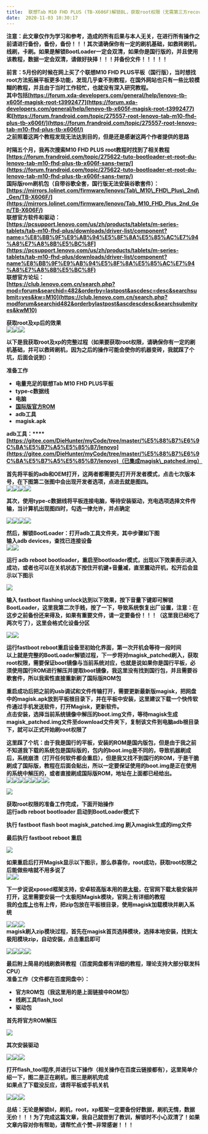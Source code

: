 ```yaml
---
title:  联想Tab M10 FHD PLUS (TB-X606F)解锁BL，获取root权限（无需第三方recovery），刷xp框架（太极-阳）适用大部分联发科CPU（国际版rom底包） 
date:  2020-11-03 10:30:17 
---
```

**注意：此文章仅作为学习和参考，造成的所有后果与本人无关，在进行所有操作之前请进行备份，备份，备份！！！其次请确保你有一定的刷机基础，如救砖刷机，线刷，卡刷。如果是解锁BootLoader一定会双清，如果你是国行版的，并且使用该教程，数据一定会双清，请做好抉择！！！并备份文件！！！！！**

**前言：5月份的时候在网上买了个联想M10 FHD PLUS平板（国行版），当时想找root方法拓展平板更多功能，发现几乎查不到教程，在国外网站也只有一些比较模糊的教程，并且由于当时工作较忙，也就没有深入研究教程。  
其中包括[https://forum.xda-developers.com/general/help/lenovo-tb-x605f-magisk-root-t3992477](https://forum.xda-developers.com/general/help/lenovo-tb-x605f-magisk-root-t3992477)  
和[https://forum.frandroid.com/topic/275557-root-lenovo-tab-m10-fhd-plus-tb-x606f/](https://forum.frandroid.com/topic/275557-root-lenovo-tab-m10-fhd-plus-tb-x606f/)  
之前照着这两个教程发现无法达到目的，但是还是感谢这两个作者提供的思路**

**时隔五个月，我再次搜索M10 FHD PLUS root教程时找到了相关教程  
[https://forum.frandroid.com/topic/275622-tuto-bootloader-et-root-du-lenovo-tab-m10-fhd-plus-tb-x606f-sans-twrp/](https://forum.frandroid.com/topic/275622-tuto-bootloader-et-root-du-lenovo-tab-m10-fhd-plus-tb-x606f-sans-twrp/)  
国际版rom刷机包（自带谷歌全套，国行版无法安装谷歌套件）：[https://mirrors.lolinet.com/firmware/lenovo/Tab\_M10\_FHD\_Plus\_2nd\_Gen/TB-X606F/](https://mirrors.lolinet.com/firmware/lenovo/Tab_M10_FHD_Plus_2nd_Gen/TB-X606F/)  
联想官方软件和驱动：  
[https://pcsupport.lenovo.com/us/zh/products/tablets/m-series-tablets/tab-m10-fhd-plus/downloads/driver-list/component?name=%E8%BB%9F%E9%AB%94%E5%8F%8A%E5%85%AC%E7%94%A8%E7%A8%8B%E5%BC%8F](https://pcsupport.lenovo.com/us/zh/products/tablets/m-series-tablets/tab-m10-fhd-plus/downloads/driver-list/component?name%E8%BB%9F%E9%AB%94%E5%8F%8A%E5%85%AC%E7%94%A8%E7%A8%8B%E5%BC%8F)  
联想官方论坛：  
[https://club.lenovo.com.cn/search.php?mod=forum&searchid=482&orderby=lastpost&ascdesc=desc&searchsubmit=yes&kw=M10](https://club.lenovo.com.cn/search.php?modforum&searchid482&orderbylastpost&ascdescdesc&searchsubmityes&kwM10)**

**获取root及xp后的效果**  
![](https://img-blog.csdnimg.cn/20201027092214825.png?x-oss-processimage/watermark,type_ZmFuZ3poZW5naGVpdGk,shadow_10,text_aHR0cHM6Ly9ibG9nLmNzZG4ubmV0L3RpbWVfX19fXw,size_16,color_FFFFFF,t_70)![](https://img-blog.csdnimg.cn/20201027092235266.png?x-oss-processimage/watermark,type_ZmFuZ3poZW5naGVpdGk,shadow_10,text_aHR0cHM6Ly9ibG9nLmNzZG4ubmV0L3RpbWVfX19fXw,size_16,color_FFFFFF,t_70)![](https://img-blog.csdnimg.cn/20201027092304729.jpeg?x-oss-processimage/watermark,type_ZmFuZ3poZW5naGVpdGk,shadow_10,text_aHR0cHM6Ly9ibG9nLmNzZG4ubmV0L3RpbWVfX19fXw,size_16,color_FFFFFF,t_70)

**以下是我获取root及xp的完整过程（如果要获取root权限，请确保你有一定的刷机基础，并可以救砖刷机，因为之后的操作可能会使你的机器变砖，我就踩了个坑，后面会说到）：**

**准备工作**

* **电量充足的联想Tab M10 FHD PLUS平板**
* **type-c数据线**
* **电脑**
* **[国际版官方ROM](https://mirrors.lolinet.com/firmware/lenovo/Tab_M10_FHD_Plus_2nd_Gen/TB-X606F/)**
* **adb工具**
* **magisk.apk**

**adb工具：****[https://gitee.com/DieHunter/myCode/tree/master/%E5%88%B7%E6%9C%BA%E5%B7%A5%E5%85%B7/lenovo](https://gitee.com/DieHunter/myCode/tree/master/%E5%88%B7%E6%9C%BA%E5%B7%A5%E5%85%B7/lenovo)（已集成magisk\_patched.img）**

**首先将平板的adb和OEM打开，这两者都需要先打开开发者模式，点击七次版本号，在下图第二张图中会出现开发者选项，点进去就是图四。**  
![](https://img-blog.csdnimg.cn/20201027085658393.png?x-oss-processimage/watermark,type_ZmFuZ3poZW5naGVpdGk,shadow_10,text_aHR0cHM6Ly9ibG9nLmNzZG4ubmV0L3RpbWVfX19fXw,size_16,color_FFFFFF,t_70)![](https://img-blog.csdnimg.cn/20201027085729843.png?x-oss-processimage/watermark,type_ZmFuZ3poZW5naGVpdGk,shadow_10,text_aHR0cHM6Ly9ibG9nLmNzZG4ubmV0L3RpbWVfX19fXw,size_16,color_FFFFFF,t_70)![](https://img-blog.csdnimg.cn/20201027085751969.png?x-oss-processimage/watermark,type_ZmFuZ3poZW5naGVpdGk,shadow_10,text_aHR0cHM6Ly9ibG9nLmNzZG4ubmV0L3RpbWVfX19fXw,size_16,color_FFFFFF,t_70)![](https://img-blog.csdnimg.cn/20201027085827504.png?x-oss-processimage/watermark,type_ZmFuZ3poZW5naGVpdGk,shadow_10,text_aHR0cHM6Ly9ibG9nLmNzZG4ubmV0L3RpbWVfX19fXw,size_16,color_FFFFFF,t_70)

**其次，使用type-c数据线将平板连接电脑，等待安装驱动，充电选项选择文件传输，当计算机出现图四时，勾选一律允许，并点确定**

![](https://img-blog.csdnimg.cn/20201027090259160.png)![](https://img-blog.csdnimg.cn/20201027090804662.png?x-oss-processimage/watermark,type_ZmFuZ3poZW5naGVpdGk,shadow_10,text_aHR0cHM6Ly9ibG9nLmNzZG4ubmV0L3RpbWVfX19fXw,size_16,color_FFFFFF,t_70)![](https://img-blog.csdnimg.cn/20201027090843326.png?x-oss-processimage/watermark,type_ZmFuZ3poZW5naGVpdGk,shadow_10,text_aHR0cHM6Ly9ibG9nLmNzZG4ubmV0L3RpbWVfX19fXw,size_16,color_FFFFFF,t_70)![](https://img-blog.csdnimg.cn/2020102709103063.png?x-oss-processimage/watermark,type_ZmFuZ3poZW5naGVpdGk,shadow_10,text_aHR0cHM6Ly9ibG9nLmNzZG4ubmV0L3RpbWVfX19fXw,size_16,color_FFFFFF,t_70)

**然后，解锁BootLoader：打开adb工具文件夹，其中步骤如下图  
输入adb devices，查找已连接设备**  
![](https://img-blog.csdnimg.cn/20201027104156733.png?x-oss-processimage/watermark,type_ZmFuZ3poZW5naGVpdGk,shadow_10,text_aHR0cHM6Ly9ibG9nLmNzZG4ubmV0L3RpbWVfX19fXw,size_16,color_FFFFFF,t_70)![](https://img-blog.csdnimg.cn/20201027104448291.png?x-oss-processimage/watermark,type_ZmFuZ3poZW5naGVpdGk,shadow_10,text_aHR0cHM6Ly9ibG9nLmNzZG4ubmV0L3RpbWVfX19fXw,size_16,color_FFFFFF,t_70)

**运行 adb reboot bootloader，重启至bootloader模式，出现以下效果表示进入成功，或者也可以在关机状态下按住开机键+音量减，直至震动开机，松开后会显示以下图示**

![](https://img-blog.csdnimg.cn/20201027105412735.jpg?x-oss-processimage/watermark,type_ZmFuZ3poZW5naGVpdGk,shadow_10,text_aHR0cHM6Ly9ibG9nLmNzZG4ubmV0L3RpbWVfX19fXw,size_16,color_FFFFFF,t_70)

**输入 fastboot flashing unlock达到以下效果，按下音量下键即可解锁BootLoader，这里我第二次手贱，按了一下，导致系统恢复出厂设置，注意：在这步之前备份还来得及，如果有重要文件，请一定要备份！！！（这里我已经吃了两次亏了），这里会格式化设备分区**

![](https://img-blog.csdnimg.cn/2020102711090716.png?x-oss-processimage/watermark,type_ZmFuZ3poZW5naGVpdGk,shadow_10,text_aHR0cHM6Ly9ibG9nLmNzZG4ubmV0L3RpbWVfX19fXw,size_16,color_FFFFFF,t_70)![](https://img-blog.csdnimg.cn/20201027111014770.jpg?x-oss-processimage/watermark,type_ZmFuZ3poZW5naGVpdGk,shadow_10,text_aHR0cHM6Ly9ibG9nLmNzZG4ubmV0L3RpbWVfX19fXw,size_16,color_FFFFFF,t_70)

**运行fastboot reboot重启设备至初始化界面，第一次开机会等待一段时间  
以上就是完整的BootLoader解锁过程，下一步将对magisk\_patched刷入，获取root权限，需要保证boot镜像与当前系统对应，也就是说如果你是国行平板，必须使用国行ROM进行解压并提取boot镜像，我这里没有找到国行包，并且需要谷歌套件，所以我索性直接重新刷了国际版ROM包**

**重启成功后把之前的usb调试和文件传输打开，需要更新最新版magisk，把网盘中的magisk.apk放到平板根目录下，并在平板中安装，这里建议下载一个快传软件通过手机发送软件，打开Magisk，更新软件。  
点击安装，选择当前系统镜像中解压的boot.img文件，等待magisk生成magisk\_patched.img文件至download文件夹下，复制该文件到电脑adb根目录下，就可以正式开始刷root权限了**

**这里踩了个坑：由于我是国行的平板，安装的ROM是国内版包，但是由于我之前不知道我下载的系统包是国际版的，包内的boot.img是不同的，导致机器刷成后，系统崩溃（打开任何软件都会重启），但是我又找不到国行的ROM，于是干脆刷成了国际版，教程在后面会贴出，所以一定要保证使用的boot.img是正在使用的系统中解压的，或者直接刷成国际版ROM，地址在上面都已经给出。**  
![](https://img-blog.csdnimg.cn/20201027112320475.png?x-oss-processimage/watermark,type_ZmFuZ3poZW5naGVpdGk,shadow_10,text_aHR0cHM6Ly9ibG9nLmNzZG4ubmV0L3RpbWVfX19fXw,size_16,color_FFFFFF,t_70)![](https://img-blog.csdnimg.cn/20201027122524984.jpeg?x-oss-processimage/watermark,type_ZmFuZ3poZW5naGVpdGk,shadow_10,text_aHR0cHM6Ly9ibG9nLmNzZG4ubmV0L3RpbWVfX19fXw,size_16,color_FFFFFF,t_70)![](https://img-blog.csdnimg.cn/20201027135944177.png?x-oss-processimage/watermark,type_ZmFuZ3poZW5naGVpdGk,shadow_10,text_aHR0cHM6Ly9ibG9nLmNzZG4ubmV0L3RpbWVfX19fXw,size_16,color_FFFFFF,t_70)![](https://img-blog.csdnimg.cn/2020102714004024.png?x-oss-processimage/watermark,type_ZmFuZ3poZW5naGVpdGk,shadow_10,text_aHR0cHM6Ly9ibG9nLmNzZG4ubmV0L3RpbWVfX19fXw,size_16,color_FFFFFF,t_70)![](https://img-blog.csdnimg.cn/20201027140115938.png?x-oss-processimage/watermark,type_ZmFuZ3poZW5naGVpdGk,shadow_10,text_aHR0cHM6Ly9ibG9nLmNzZG4ubmV0L3RpbWVfX19fXw,size_16,color_FFFFFF,t_70)![](https://img-blog.csdnimg.cn/20201027143930662.jpeg?x-oss-processimage/watermark,type_ZmFuZ3poZW5naGVpdGk,shadow_10,text_aHR0cHM6Ly9ibG9nLmNzZG4ubmV0L3RpbWVfX19fXw,size_16,color_FFFFFF,t_70)![](https://img-blog.csdnimg.cn/20201027144115917.jpeg?x-oss-processimage/watermark,type_ZmFuZ3poZW5naGVpdGk,shadow_10,text_aHR0cHM6Ly9ibG9nLmNzZG4ubmV0L3RpbWVfX19fXw,size_16,color_FFFFFF,t_70)

![](https://img-blog.csdnimg.cn/20201027140351807.png?x-oss-processimage/watermark,type_ZmFuZ3poZW5naGVpdGk,shadow_10,text_aHR0cHM6Ly9ibG9nLmNzZG4ubmV0L3RpbWVfX19fXw,size_16,color_FFFFFF,t_70)

**获取root权限的准备工作完成，下面开始操作  
运行adb reboot bootloader 启动到BootLoader模式下**

**执行 fastboot flash boot magisk\_patched.img 刷入magisk生成的img文件**

**最后执行 fastboot reboot 重启**

![](https://img-blog.csdnimg.cn/20201027145003846.png?x-oss-processimage/watermark,type_ZmFuZ3poZW5naGVpdGk,shadow_10,text_aHR0cHM6Ly9ibG9nLmNzZG4ubmV0L3RpbWVfX19fXw,size_16,color_FFFFFF,t_70)

**如果重启后打开Magisk显示以下图示，那么恭喜你，root成功，获取root权限之后能做些啥就不用多说了**  
![](https://img-blog.csdnimg.cn/20201027145313293.jpeg?x-oss-processimage/watermark,type_ZmFuZ3poZW5naGVpdGk,shadow_10,text_aHR0cHM6Ly9ibG9nLmNzZG4ubmV0L3RpbWVfX19fXw,size_16,color_FFFFFF,t_70)![](https://img-blog.csdnimg.cn/20201027145335917.jpeg?x-oss-processimage/watermark,type_ZmFuZ3poZW5naGVpdGk,shadow_10,text_aHR0cHM6Ly9ibG9nLmNzZG4ubmV0L3RpbWVfX19fXw,size_16,color_FFFFFF,t_70)

**下一步说说xposed框架支持，安卓较高版本用的是[太极](https://www.taichi-app.com/#/index)，在官网下载太极安装并打开，这里需要安装一个太极阳Magisk模块，官网上有详细的教程  
我的[仓库上](https://gitee.com/DieHunter/myCode/blob/master/%E5%88%B7%E6%9C%BA%E5%B7%A5%E5%85%B7/magisk-taichi-v6.2.3.zip)也有上传，把zip包放在平板根目录，使用magisk加载模块并刷入系统**

![](https://img-blog.csdnimg.cn/20201027151809289.png?x-oss-processimage/watermark,type_ZmFuZ3poZW5naGVpdGk,shadow_10,text_aHR0cHM6Ly9ibG9nLmNzZG4ubmV0L3RpbWVfX19fXw,size_16,color_FFFFFF,t_70)![](https://img-blog.csdnimg.cn/20201027151746732.png?x-oss-processimage/watermark,type_ZmFuZ3poZW5naGVpdGk,shadow_10,text_aHR0cHM6Ly9ibG9nLmNzZG4ubmV0L3RpbWVfX19fXw,size_16,color_FFFFFF,t_70)![](https://img-blog.csdnimg.cn/20201027151830426.jpeg?x-oss-processimage/watermark,type_ZmFuZ3poZW5naGVpdGk,shadow_10,text_aHR0cHM6Ly9ibG9nLmNzZG4ubmV0L3RpbWVfX19fXw,size_16,color_FFFFFF,t_70)  
**magisk刷入zip模块过程，首先在magisk首页选择模块，选择本地安装，找到太极阳模块zip，自动安装，点击重启即可**

![](https://img-blog.csdnimg.cn/20201027153549665.png?x-oss-processimage/watermark,type_ZmFuZ3poZW5naGVpdGk,shadow_10,text_aHR0cHM6Ly9ibG9nLmNzZG4ubmV0L3RpbWVfX19fXw,size_16,color_FFFFFF,t_70)![](https://img-blog.csdnimg.cn/20201027153642142.png?x-oss-processimage/watermark,type_ZmFuZ3poZW5naGVpdGk,shadow_10,text_aHR0cHM6Ly9ibG9nLmNzZG4ubmV0L3RpbWVfX19fXw,size_16,color_FFFFFF,t_70)![](https://img-blog.csdnimg.cn/20201027153748945.png?x-oss-processimage/watermark,type_ZmFuZ3poZW5naGVpdGk,shadow_10,text_aHR0cHM6Ly9ibG9nLmNzZG4ubmV0L3RpbWVfX19fXw,size_16,color_FFFFFF,t_70)![](https://img-blog.csdnimg.cn/20201027153907470.png?x-oss-processimage/watermark,type_ZmFuZ3poZW5naGVpdGk,shadow_10,text_aHR0cHM6Ly9ibG9nLmNzZG4ubmV0L3RpbWVfX19fXw,size_16,color_FFFFFF,t_70)

**最后附上简易的线刷救砖教程（百度网盘都有详细的教程，理论支持大部分联发科CPU）  
准备工作（文件都在百度网盘中）：**

* **官方ROM包（我这里用的是上面链接中ROM包）**
* **线刷工具flash\_tool**
* **驱动包**

**首先将官方ROM解压**

![](https://img-blog.csdnimg.cn/2020102717292355.png?x-oss-processimage/watermark,type_ZmFuZ3poZW5naGVpdGk,shadow_10,text_aHR0cHM6Ly9ibG9nLmNzZG4ubmV0L3RpbWVfX19fXw,size_16,color_FFFFFF,t_70)

**其次安装驱动**

![](https://img-blog.csdnimg.cn/20201027211904613.png?x-oss-processimage/watermark,type_ZmFuZ3poZW5naGVpdGk,shadow_10,text_aHR0cHM6Ly9ibG9nLmNzZG4ubmV0L3RpbWVfX19fXw,size_16,color_FFFFFF,t_70)![](https://img-blog.csdnimg.cn/20201027211806989.png?x-oss-processimage/watermark,type_ZmFuZ3poZW5naGVpdGk,shadow_10,text_aHR0cHM6Ly9ibG9nLmNzZG4ubmV0L3RpbWVfX19fXw,size_16,color_FFFFFF,t_70)![](https://img-blog.csdnimg.cn/20201027211833562.png?x-oss-processimage/watermark,type_ZmFuZ3poZW5naGVpdGk,shadow_10,text_aHR0cHM6Ly9ibG9nLmNzZG4ubmV0L3RpbWVfX19fXw,size_16,color_FFFFFF,t_70)

**打开flash\_tool程序,并进行以下操作（相关操作在百度云链接都有），这里简单介绍一下，图二是正在刷机，图三是刷机完成  
如果点了下载没反应，请将平板或手机关机**

![](https://img-blog.csdnimg.cn/20201027173858340.png?x-oss-processimage/watermark,type_ZmFuZ3poZW5naGVpdGk,shadow_10,text_aHR0cHM6Ly9ibG9nLmNzZG4ubmV0L3RpbWVfX19fXw,size_16,color_FFFFFF,t_70)![](https://img-blog.csdnimg.cn/202010271744497.png?x-oss-processimage/watermark,type_ZmFuZ3poZW5naGVpdGk,shadow_10,text_aHR0cHM6Ly9ibG9nLmNzZG4ubmV0L3RpbWVfX19fXw,size_16,color_FFFFFF,t_70)![](https://img-blog.csdnimg.cn/20201027174635985.png?x-oss-processimage/watermark,type_ZmFuZ3poZW5naGVpdGk,shadow_10,text_aHR0cHM6Ly9ibG9nLmNzZG4ubmV0L3RpbWVfX19fXw,size_16,color_FFFFFF,t_70)

**总结：无论是解锁bl，刷机，root，xp框架一定要备份好数据，刷机无情，数据无价！！！为了完成这篇文章，我自己就尝到了教训，解锁时不小心双清了！如果文章内容对你有帮助，请帮忙点个赞~非常感谢！！！**